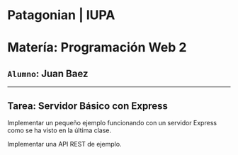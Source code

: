 # Patagonian | IUPA

__Matería: Programación Web 2__
===
`Alumno`: Juan Baez
----
***

**Tarea: Servidor Básico con Express**
------------------

Implementar un pequeño ejemplo funcionando con un servidor Express como se ha visto en la última clase.

Implementar una API REST de ejemplo.